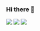 ### Hi there 👋

![](https://github-profile-summary-cards.vercel.app/api/cards/profile-details?username=ognis1205&theme=github)
![](https://github-profile-summary-cards.vercel.app/api/cards/repos-per-language?username=ognis1205&theme=github)
![](https://github-profile-summary-cards.vercel.app/api/cards/most-commit-language?username=ognis1205&theme=github)
<!--
**ognis1205/ognis1205** is a ✨ _special_ ✨ repository because its `README.md` (this file) appears on your GitHub profile.

Here are some ideas to get you started:

- 🔭 I’m currently working on ...
- 🌱 I’m currently learning ...
- 👯 I’m looking to collaborate on ...
- 🤔 I’m looking for help with ...
- 💬 Ask me about ...
- 📫 How to reach me: ...
- 😄 Pronouns: ...
- ⚡ Fun fact: ...
-->
